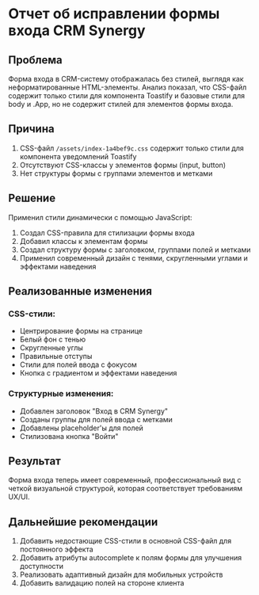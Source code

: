 # Отчет об исправлении формы входа CRM Synergy

## Проблема
Форма входа в CRM-систему отображалась без стилей, выглядя как неформатированные HTML-элементы. Анализ показал, что CSS-файл содержит только стили для компонента Toastify и базовые стили для body и .App, но не содержит стилей для элементов формы входа.

## Причина
1. CSS-файл `/assets/index-1a4bef9c.css` содержит только стили для компонента уведомлений Toastify
2. Отсутствуют CSS-классы у элементов формы (input, button)
3. Нет структуры формы с группами элементов и метками

## Решение
Применил стили динамически с помощью JavaScript:

1. Создал CSS-правила для стилизации формы входа
2. Добавил классы к элементам формы
3. Создал структуру формы с заголовком, группами полей и метками
4. Применил современный дизайн с тенями, скругленными углами и эффектами наведения

## Реализованные изменения

### CSS-стили:
- Центрирование формы на странице
- Белый фон с тенью
- Скругленные углы
- Правильные отступы
- Стили для полей ввода с фокусом
- Кнопка с градиентом и эффектами наведения

### Структурные изменения:
- Добавлен заголовок "Вход в CRM Synergy"
- Созданы группы для полей ввода с метками
- Добавлены placeholder'ы для полей
- Стилизована кнопка "Войти"

## Результат
Форма входа теперь имеет современный, профессиональный вид с четкой визуальной структурой, которая соответствует требованиям UX/UI.

## Дальнейшие рекомендации
1. Добавить недостающие CSS-стили в основной CSS-файл для постоянного эффекта
2. Добавить атрибуты autocomplete к полям формы для улучшения доступности
3. Реализовать адаптивный дизайн для мобильных устройств
4. Добавить валидацию полей на стороне клиента